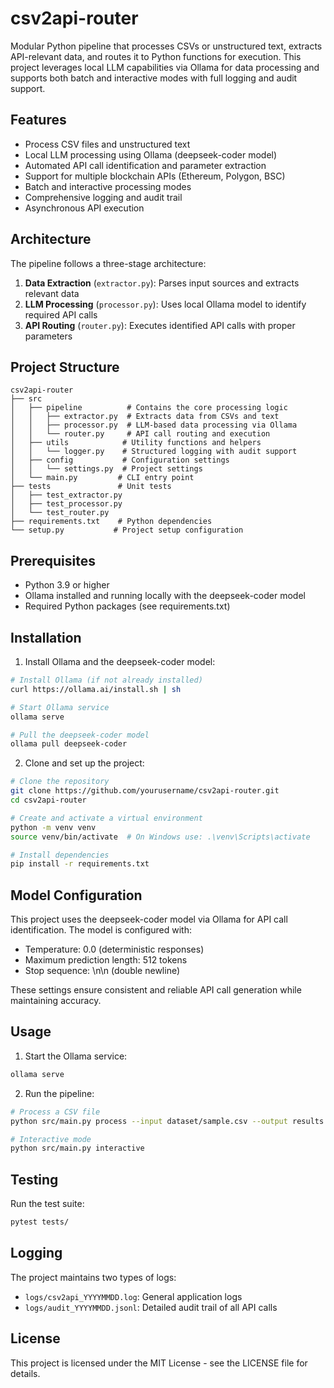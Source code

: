 # csv2api-router
Modular Python pipeline that processes CSVs or unstructured text, extracts API-relevant data, and routes it to Python functions for execution. This project leverages local LLM capabilities via Ollama for data processing and supports both batch and interactive modes with full logging and audit support.

## Features
- Process CSV files and unstructured text
- Local LLM processing using Ollama (deepseek-coder model)
- Automated API call identification and parameter extraction
- Support for multiple blockchain APIs (Ethereum, Polygon, BSC)
- Batch and interactive processing modes
- Comprehensive logging and audit trail
- Asynchronous API execution

## Architecture
The pipeline follows a three-stage architecture:
1. **Data Extraction** (`extractor.py`): Parses input sources and extracts relevant data
2. **LLM Processing** (`processor.py`): Uses local Ollama model to identify required API calls
3. **API Routing** (`router.py`): Executes identified API calls with proper parameters

## Project Structure
```
csv2api-router
├── src
│   ├── pipeline          # Contains the core processing logic
│   │   ├── extractor.py  # Extracts data from CSVs and text
│   │   ├── processor.py  # LLM-based data processing via Ollama
│   │   └── router.py     # API call routing and execution
│   ├── utils            # Utility functions and helpers
│   │   └── logger.py    # Structured logging with audit support
│   ├── config           # Configuration settings
│   │   └── settings.py  # Project settings
│   └── main.py         # CLI entry point
├── tests               # Unit tests
│   ├── test_extractor.py
│   ├── test_processor.py
│   └── test_router.py
├── requirements.txt    # Python dependencies
└── setup.py           # Project setup configuration
```

## Prerequisites
- Python 3.9 or higher
- Ollama installed and running locally with the deepseek-coder model
- Required Python packages (see requirements.txt)

## Installation

1. Install Ollama and the deepseek-coder model:
```bash
# Install Ollama (if not already installed)
curl https://ollama.ai/install.sh | sh

# Start Ollama service
ollama serve

# Pull the deepseek-coder model
ollama pull deepseek-coder
```

2. Clone and set up the project:
```bash
# Clone the repository
git clone https://github.com/yourusername/csv2api-router.git
cd csv2api-router

# Create and activate a virtual environment
python -m venv venv
source venv/bin/activate  # On Windows use: .\venv\Scripts\activate

# Install dependencies
pip install -r requirements.txt
```

## Model Configuration

This project uses the deepseek-coder model via Ollama for API call identification. The model is configured with:
- Temperature: 0.0 (deterministic responses)
- Maximum prediction length: 512 tokens
- Stop sequence: \n\n (double newline)

These settings ensure consistent and reliable API call generation while maintaining accuracy.

## Usage

1. Start the Ollama service:
```bash
ollama serve
```

2. Run the pipeline:
```bash
# Process a CSV file
python src/main.py process --input dataset/sample.csv --output results.json

# Interactive mode
python src/main.py interactive
```

## Testing

Run the test suite:
```bash
pytest tests/
```

## Logging

The project maintains two types of logs:
- `logs/csv2api_YYYYMMDD.log`: General application logs
- `logs/audit_YYYYMMDD.jsonl`: Detailed audit trail of all API calls

## License

This project is licensed under the MIT License - see the LICENSE file for details.